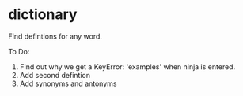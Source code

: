 # dictionary

Find defintions for any word.

To Do:

1. Find out why we get a KeyError: 'examples' when ninja is entered.
2. Add second defintion
3. Add synonyms and antonyms
